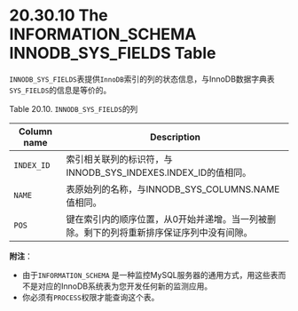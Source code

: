 # 20.30.10 The INFORMATION_SCHEMA INNODB_SYS_FIELDS Table

`INNODB_SYS_FIELDS`表提供`InnoDB`索引的列的状态信息，与InnoDB数据字典表`SYS_FIELDS`的信息是等价的。

Table 20.10. `INNODB_SYS_FIELDS`的列

<table>
<thead>
<tr>
	<th scope="col">Column name</th>
	<th scope="col">Description</th>
</tr>
</thead>

<tbody>
<tr>
	<td scope="row"><code class="literal">INDEX_ID</code></td>
	<td>索引相关联列的标识符，与INNODB_SYS_INDEXES.INDEX_ID的值相同。</td>
</tr>

<tr>
	<td scope="row"><code class="literal">NAME</code></td>
	<td>表原始列的名称，与INNODB_SYS_COLUMNS.NAME值相同。</td>
</tr>

<tr>
	<td scope="row"><code class="literal">POS</code></td>
	<td>键在索引内的顺序位置，从0开始并递增。当一列被删除。剩下的列将重新排序保证序列中没有间隙。</td>
</tr>
</tbody>
</table>

**附注**：

- 由于`INFORMATION_SCHEMA` 是一种监控MySQL服务器的通用方式，用这些表而不是对应的InnoDB系统表为您开发任何新的监测应用。
- 你必须有`PROCESS`权限才能查询这个表。
